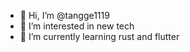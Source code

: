 - 👋 Hi, I’m @tangge1119
- 👀 I’m interested in new tech
- 🌱 I’m currently learning rust and flutter

<!---
tangge1119/tangge1119 is a ✨ special ✨ repository because its `README.md` (this file) appears on your GitHub profile.
You can click the Preview link to take a look at your changes.
--->
